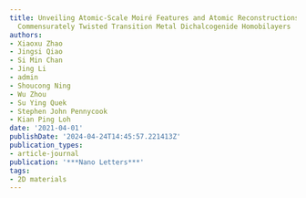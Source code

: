 ```yaml
---
title: Unveiling Atomic-Scale Moiré Features and Atomic Reconstructions in High-Angle
  Commensurately Twisted Transition Metal Dichalcogenide Homobilayers
authors:
- Xiaoxu Zhao
- Jingsi Qiao
- Si Min Chan
- Jing Li
- admin
- Shoucong Ning
- Wu Zhou
- Su Ying Quek
- Stephen John Pennycook
- Kian Ping Loh
date: '2021-04-01'
publishDate: '2024-04-24T14:45:57.221413Z'
publication_types:
- article-journal
publication: '***Nano Letters***'
tags:
- 2D materials
---
```


